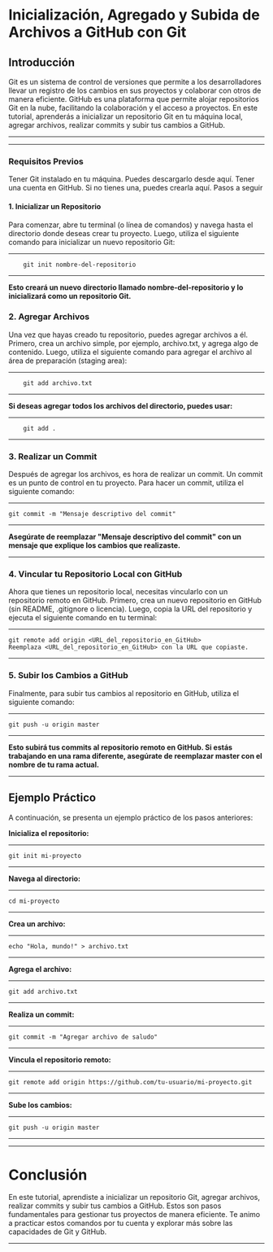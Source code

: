 # Inicialización, Agregado y Subida de Archivos a GitHub con Git


## Introducción

<p>Git es un sistema de control de versiones que permite a los desarrolladores llevar un registro de los cambios en sus proyectos y colaborar con otros de manera eficiente. GitHub es una plataforma que permite alojar repositorios Git en la nube, facilitando la colaboración y el acceso a proyectos. En este tutorial, aprenderás a inicializar un repositorio Git en tu máquina local, agregar archivos, realizar commits y subir tus cambios a GitHub.</p>

---------
---------

### Requisitos Previos

<p> Tener Git instalado en tu máquina. Puedes descargarlo desde aquí.
Tener una cuenta en GitHub. Si no tienes una, puedes crearla aquí.
Pasos a seguir </p>


#### 1. Inicializar un Repositorio 

<p>Para comenzar, abre tu terminal (o línea de comandos) y navega hasta el directorio donde deseas crear tu proyecto. Luego, utiliza el siguiente comando para inicializar un nuevo repositorio Git:</p>

------

```
    git init nombre-del-repositorio

```

------

**Esto creará un nuevo directorio llamado nombre-del-repositorio y lo inicializará como un repositorio Git.**

### 2. Agregar Archivos

<p>Una vez que hayas creado tu repositorio, puedes agregar archivos a él. Primero, crea un archivo simple, por ejemplo, archivo.txt, y agrega algo de contenido. Luego, utiliza el siguiente comando para agregar el archivo al área de preparación (staging area):</p>


--------

```
    git add archivo.txt

```
--------

**Si deseas agregar todos los archivos del directorio, puedes usar:**

--------

```
    git add .

```
--------

### 3. Realizar un Commit

<p>Después de agregar los archivos, es hora de realizar un commit. Un commit es un punto de control en tu proyecto. Para hacer un commit, utiliza el siguiente comando:</p>

------

```
git commit -m "Mensaje descriptivo del commit"

```
-------

**Asegúrate de reemplazar "Mensaje descriptivo del commit" con un mensaje que explique los cambios que realizaste.**

-------

### 4. Vincular tu Repositorio Local con GitHub

<p>Ahora que tienes un repositorio local, necesitas vincularlo con un repositorio remoto en GitHub. Primero, crea un nuevo repositorio en GitHub (sin README, .gitignore o licencia). Luego, copia la URL del repositorio y ejecuta el siguiente comando en tu terminal:</p>

--------

```
git remote add origin <URL_del_repositorio_en_GitHub>
Reemplaza <URL_del_repositorio_en_GitHub> con la URL que copiaste.

```
-----------

### 5. Subir los Cambios a GitHub

<p>Finalmente, para subir tus cambios al repositorio en GitHub, utiliza el siguiente comando:</p>

--------

```
git push -u origin master

```

---------

**Esto subirá tus commits al repositorio remoto en GitHub. Si estás trabajando en una rama diferente, asegúrate de reemplazar master con el nombre de tu rama actual.**

---------

## Ejemplo Práctico

A continuación, se presenta un ejemplo práctico de los pasos anteriores:

**Inicializa el repositorio:**

---------

```
git init mi-proyecto

```

---------


**Navega al directorio:**

------

```
cd mi-proyecto

```

------

**Crea un archivo:**

-----

```
echo "Hola, mundo!" > archivo.txt

```
------

**Agrega el archivo:**

------

```
git add archivo.txt

```
------

**Realiza un commit:**

-------

```
git commit -m "Agregar archivo de saludo"

```
-------

**Vincula el repositorio remoto:**

-------

```
git remote add origin https://github.com/tu-usuario/mi-proyecto.git

```
-------

**Sube los cambios:**

-------

```
git push -u origin master
```

-------

-------
# Conclusión

<p>En este tutorial, aprendiste a inicializar un repositorio Git, agregar archivos, realizar commits y subir tus cambios a GitHub. Estos son pasos fundamentales para gestionar tus proyectos de manera eficiente. Te animo a practicar estos comandos por tu cuenta y explorar más sobre las capacidades de Git y GitHub.</p>

----------